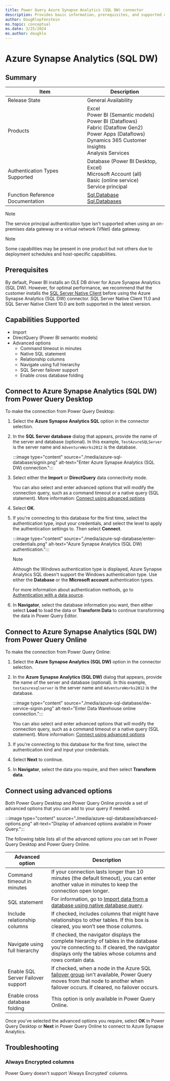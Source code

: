 ```yaml
---
title: Power Query Azure Synapse Analytics (SQL DW) connector
description: Provides basic information, prerequisites, and supported capabilities for the connector, and instructions on how to connect to your database using the connector.
author: DougKlopfenstein
ms.topic: conceptual
ms.date: 3/25/2024
ms.author: dougklo
---
```


# Azure Synapse Analytics (SQL DW)

## Summary

| Item | Description |
| ---- | ----------- |
| Release State | General Availability |
| Products | Excel<br/>Power BI (Semantic models)<br/>Power BI (Dataflows)<br/>Fabric (Dataflow Gen2)<br/>Power Apps (Dataflows)<br/>Dynamics 365 Customer Insights<br/>Analysis Services |
| Authentication Types Supported | Database (Power BI Desktop, Excel)<br/>Microsoft Account (all)<br/>Basic (online service)<br/>Service principal |
| Function Reference Documentation | [Sql.Database](/powerquery-m/sql-database)<br/>[Sql.Databases](/powerquery-m/sql-databases) |

> [!NOTE]
>The service principal authentication type isn't supported when using an on-premises data gateway or a virtual network (VNet) data gateway.

> [!NOTE]
> Some capabilities may be present in one product but not others due to deployment schedules and host-specific capabilities.

## Prerequisites

By default, Power BI installs an OLE DB driver for Azure Synapse Analytics (SQL DW). However, for optimal performance, we recommend that the customer installs the [SQL Server Native Client](/sql/relational-databases/native-client/applications/installing-sql-server-native-client) before using the Azure Synapse Analytics (SQL DW) connector. SQL Server Native Client 11.0 and SQL Server Native Client 10.0 are both supported in the latest version.

## Capabilities Supported

* Import
* DirectQuery (Power BI semantic models)
* Advanced options
  * Command timeout in minutes
  * Native SQL statement
  * Relationship columns
  * Navigate using full hierarchy
  * SQL Server failover support
  * Enable cross database folding

## Connect to Azure Synapse Analytics (SQL DW) from Power Query Desktop

To make the connection from Power Query Desktop:

1. Select the **Azure Synapse Analytics SQL** option in the connector selection.

2. In the **SQL Server database** dialog that appears, provide the name of the server and database (optional). In this example, `TestAzureSQLServer` is the server name and `AdventureWorks2012` is the database.

    :::image type="content" source="./media/azure-sql-database/signin.png" alt-text="Enter Azure Synapse Analytics (SQL DW) connection.":::

3. Select either the **Import** or **DirectQuery** data connectivity mode.

   You can also select and enter advanced options that will modify the connection query, such as a command timeout or a native query (SQL statement). More information: [Connect using advanced options](#connect-using-advanced-options)

4. Select **OK**.

5. If you're connecting to this database for the first time, select the authentication type, input your credentials, and select the level to apply the authentication settings to. Then select **Connect**.

   :::image type="content" source="./media/azure-sql-database/enter-credentials.png" alt-text="Azure Synapse Analytics (SQL DW) authentication.":::

   > [!NOTE]
   > Although the Windows authentication type is displayed, Azure Synapse Analytics SQL doesn't support the Windows authentication type. Use either the **Database** or the **Microsoft account** authentication types.

   For more information about authentication methods, go to [Authentication with a data source](../connectorauthentication.md).

6. In **Navigator**, select the database information you want, then either select **Load** to load the data or **Transform Data** to continue transforming the data in Power Query Editor.

## Connect to Azure Synapse Analytics (SQL DW) from Power Query Online

To make the connection from Power Query Online:

1. Select the **Azure Synapse Analytics (SQL DW)** option in the connector selection.

2. In the **Azure Synapse Analytics (SQL DW)** dialog that appears, provide the name of the server and database (optional). In this example, `testazuresqlserver` is the server name and `AdventureWorks2012` is the database.

   :::image type="content" source="./media/azure-sql-database/dw-service-signin.png" alt-text="Enter Data Warehouse online connection.":::

   You can also select and enter advanced options that will modify the connection query, such as a command timeout or a native query (SQL statement). More information: [Connect using advanced options](#connect-using-advanced-options)

3. If you're connecting to this database for the first time, select the authentication kind and input your credentials.

4. Select **Next** to continue.

5. In **Navigator**, select the data you require, and then select **Transform data**.

## Connect using advanced options

Both Power Query Desktop and Power Query Online provide a set of advanced options that you can add to your query if needed.

:::image type="content" source="./media/azure-sql-database/advanced-options.png" alt-text="Display of advanced options available in Power Query.":::

The following table lists all of the advanced options you can set in Power Query Desktop and Power Query Online.

| Advanced option | Description |
| --------------- | ----------- |
| Command timeout in minutes | If your connection lasts longer than 10 minutes (the default timeout), you can enter another value in minutes to keep the connection open longer. |
| SQL statement | For information, go to [Import data from a database using native database query](../native-database-query.md). |
| Include relationship columns | If checked, includes columns that might have relationships to other tables. If this box is cleared, you won’t see those columns. |
| Navigate using full hierarchy | If checked, the navigator displays the complete hierarchy of tables in the database you're connecting to. If cleared, the navigator displays only the tables whose columns and rows contain data. |
| Enable SQL Server Failover support | If checked, when a node in the Azure SQL [failover group](/azure/azure-sql/database/auto-failover-group-overview?tabs=azure-powershell) isn't available, Power Query moves from that node to another when failover occurs. If cleared, no failover occurs. |
 Enable cross database folding | This option is only available in Power Query Online. |

Once you've selected the advanced options you require, select **OK** in Power Query Desktop or **Next** in Power Query Online to connect to Azure Synapse Analytics.

## Troubleshooting

### Always Encrypted columns

Power Query doesn't support 'Always Encrypted' columns.

